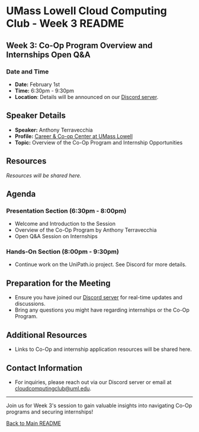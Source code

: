 # UMass Lowell Cloud Computing Club - Week 3 README

## Week 3: Co-Op Program Overview and Internships Open Q&A

### Date and Time
- **Date:** February 1st
- **Time:** 6:30pm - 9:30pm
- **Location**: Details will be announced on our [Discord server](https://discord.gg/WC2NdqYtDt).

## Speaker Details

- **Speaker:** Anthony Terravecchia
- **Profile:** [Career & Co-op Center at UMass Lowell](https://www.uml.edu/student-services/Career-Services/)
- **Topic:** Overview of the Co-Op Program and Internship Opportunities

## Resources

*Resources will be shared here.*

## Agenda

### Presentation Section (6:30pm - 8:00pm)
- Welcome and Introduction to the Session
- Overview of the Co-Op Program by Anthony Terravecchia
- Open Q&A Session on Internships

### Hands-On Section (8:00pm - 9:30pm)
- Continue work on the UniPath.io project. See Discord for more details.

## Preparation for the Meeting
- Ensure you have joined our [Discord server](https://discord.gg/WC2NdqYtDt) for real-time updates and discussions.
- Bring any questions you might have regarding internships or the Co-Op Program.

## Additional Resources
- Links to Co-Op and internship application resources will be shared here.

## Contact Information
- For inquiries, please reach out via our Discord server or email at [cloudcomputingclub@uml.edu](mailto:cloudcomputingclub@uml.edu).

---

Join us for Week 3's session to gain valuable insights into navigating Co-Op programs and securing internships!

[Back to Main README](./README.md)
